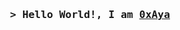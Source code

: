 <h3 align="center">
        <samp>&gt; Hello World!, I am
                <b><a target="_blank" href="">0xAya</a></b>
        </samp>
</h3>
